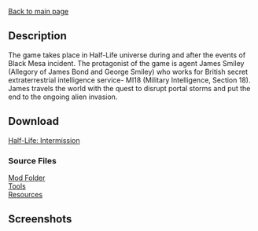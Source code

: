 [Back to main page](https://taddan.github.io/library/)<br/>
## Description
The game takes place in Half-Life universe during and after the events of Black Mesa incident. The protagonist of the game is agent James Smiley (Allegory of James Bond and George Smiley) who works for British secret extraterrestrial intelligence service- MI18 (Military Intelligence, Section 18). James travels the world with the quest to disrupt portal storms and put the end to the ongoing alien invasion.

## Download
[Half-Life: Intermission](https://github.com/taddan/library/raw/main/gs001f01.rar)<br/>
### Source Files
[Mod Folder]()<br/>
[Tools]()<br/>
[Resources]()<br/>

## Screenshots
